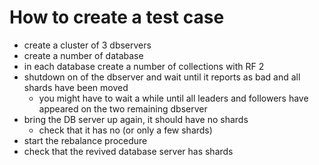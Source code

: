 # How to create a test case

* create a cluster of 3 dbservers
* create a number of database
* in each database create a number of collections with RF 2
* shutdown on of the dbserver and wait until it reports as bad and all shards have been moved
    * you might have to wait a while until all leaders and followers have appeared on the two remaining dbserver
* bring the DB server up again, it should have no shards
    * check that it has no (or only a few shards)
* start the rebalance procedure
* check that the revived database server has shards

